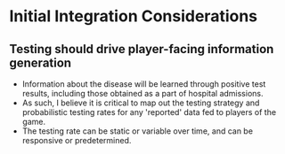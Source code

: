 
# Initial Integration Considerations

## Testing should drive player-facing information generation

- Information about the disease will be learned through positive test results, including those obtained as a part of hospital admissions.
- As such, I believe it is critical to map out the testing strategy and probabilistic testing rates for any 'reported' data fed to players of the game.
- The testing rate can be static or variable over time, and can be responsive or predetermined.
